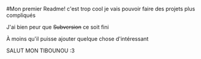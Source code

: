 #Mon premier Readme!
c'est trop cool je vais pouvoir faire des projets plus compliqués

J'ai bien peur que ~~Subversion~~ ce soit fini

À moins qu'il puisse ajouter quelque chose d'intéressant

SALUT MON TIBOUNOU :3

